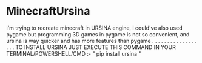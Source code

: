 # MinecraftUrsina
i'm trying to recreate minecraft in URSINA engine, i could've also used pygame but programming 3D games in pygame is not so convenient, and ursina is way quicker and has more features than pygame
.
.
.
.
.
.
.
.
.
.
.
.
.
.
.
.
.
.
TO INSTALL URSINA JUST EXECUTE THIS COMMAND IN YOUR TERMINAL/POWERSHELL/CMD :-
"  pip install ursina   "
